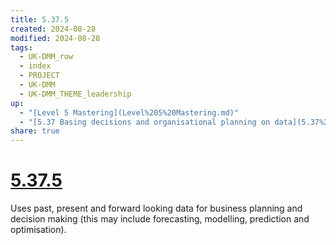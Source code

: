 ```yaml
---
title: 5.37.5
created: 2024-08-28
modified: 2024-08-28
tags:
  - UK-DMM_row
  - index
  - PROJECT
  - UK-DMM
  - UK-DMM_THEME_leadership
up:
  - "[Level 5 Mastering](Level%205%20Mastering.md)"
  - "[5.37 Basing decisions and organisational planning on data](5.37%20Basing%20decisions%20and%20organisational%20planning%20on%20data.md)"
share: true
---
```

# [5.37.5](5.37.5.md)

Uses past, present and forward looking data for business planning and decision making (this may include forecasting, modelling, prediction and optimisation).
